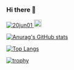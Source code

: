 ### Hi there 👋

<p align="left">
  <a href="https://github.com/20jun01/">
    <img src="https://komarev.com/ghpvc/?username=20jun01" alt="20jun01" />
  </a>
  
  <a href="https://github.com/20jun01">
    <img height="20" src="https://img.shields.io/github/followers/20jun01?label=follow&logo=github&style=flat" />
  </a>
</p>

[![Anurag's GitHub stats](https://github-readme-stats-git-master-20jun01.vercel.app/api?username=20jun01&count_private=true&show_icons=true&theme=transparent)](https://github.com/anuraghazra/github-readme-stats)

[![Top Langs](https://github-readme-stats-git-master-20jun01.vercel.app/api/top-langs/?username=20jun01&theme=transparent&layout=compact)](https://github.com/anuraghazra/github-readme-stats)

[![trophy](https://github-profile-trophy.vercel.app/?username=20jun01&theme=onedark)](https://github.com/ryo-ma/github-profile-trophy)
